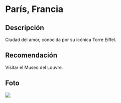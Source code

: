 # París, Francia

## Descripción
Ciudad del amor, conocida por su icónica Torre Eiffel.
​
## Recomendación
Visitar el Museo del Louvre.

## Foto
![](https://estoesfrancia.com/wp-content/uploads/2024/04/subir-torre-eiffel.jpg)

